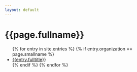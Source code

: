 ```yaml
---
layout: default
---
```

<h1>{{page.fullname}}</h1>
<ul>
    {% for entry in site.entries %}
        {% if entry.organization == page.smallname %}
            <li><a href="{{entry.url}}">{{entry.fulltitle}}</a></li>
        {% endif %}
    {% endfor %}
</ul>